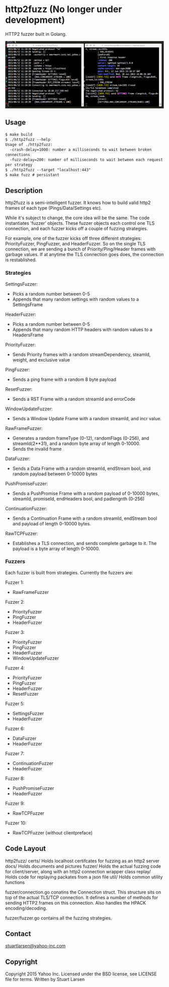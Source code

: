 # http2fuzz (No longer under development)

HTTP2 fuzzer built in Golang.

![Fuzzer](/docs/http2fuzz.gif)

## Usage

	$ make build
    $ ./http2fuzz --help
    Usage of ./http2fuzz:
      -crash-delay=1000: number a milliseconds to wait between broken connections
      -fuzz-delay=200: number of milliseconds to wait between each request per strategy
    $ ./http2fuzz --target "localhost:443"
    $ make fuzz # persistant

## Description

http2fuzz is a semi-intelligent fuzzer. It knows how to build valid http2 frames of each type (Pings/Data/Settings etc).

While it's subject to change, the core idea will be the same. The code instantiates 'fuzzer' objects. These fuzzer objects each control one TLS connection, and each fuzzer kicks off a couple of fuzzing strategies.

For example, one of the fuzzer kicks off three different strategies: PriorityFuzzer, PingFuzzer, and HeaderFuzzer. So on the single TLS connection, we are sending a bunch of Priority/Ping/Header frames with garbage values. If at anytime the TLS connection goes does, the connection is restablished.

### Strategies

SettingsFuzzer:
- Picks a random number between 0-5
- Appends that many random settings with random values to a SettingsFrame

HeaderFuzzer:
- Picks a random number between 0-5
- Appends that many random HTTP headers with random values to a HeadersFrame

PriorityFuzzer:
- Sends Priority frames with a random streamDependency, steamId, weight, and exclusive value

PingFuzzer:
- Sends a ping frame with a random 8 byte payload

ResetFuzzer:
- Sends a RST Frame with a random streamId and errorCode

WindowUpdateFuzzer:
- Sends a Window Update Frame with a random streamId, and incr value.

RawFrameFuzzer:
- Generates a random frameType (0-12), randomFlags (0-256), and streamId(2**31), and a random byte array of length 0-10000.
- Sends the invalid frame

DataFuzzer:
- Sends a Data Frame with a random streamId, endStream bool, and random payload between 0-10000 bytes

PushPromiseFuzzer:
- Sends a PushPromise Frame with a random payload of 0-10000 bytes, streamId, promiseId, endHeaders bool, and padlengnth (0-256)

ContinuationFuzzer:
- Sends a Continuation Frame with a random streamId, endStream bool and payload of length 0-10000 bytes.

RawTCPFuzzer:
- Establishes a TLS connection, and sends complete garbage to it. The payload is a byte array of length 0-10000.

### Fuzzers

Each fuzzer is built from strategies. Currently the fuzzers are:

Fuzzer 1:
- RawFrameFuzzer

Fuzzer 2:
- PriorityFuzzer
- PingFuzzer
- HeaderFuzzer

Fuzzer 3:
- PriorityFuzzer
- PingFuzzer
- HeaderFuzzer
- WindowUpdateFuzzer

Fuzzer 4:
- PriorityFuzzer
- PingFuzzer
- HeaderFuzzer
- ResetFuzzer

Fuzzer 5:
- SettingsFuzzer
- HeaderFuzzer

Fuzzer 6:
- DataFuzzer
- HeaderFuzzer

Fuzzer 7:
- ContinuationFuzzer
- HeaderFuzzer

Fuzzer 8:
- PushPromiseFuzzer
- HeaderFuzzer

Fuzzer 9:
- RawTCPFuzzer

Fuzzer 10:
- RawTCPFuzzer (without clientpreface)

## Code Layout

http2fuzz/
	certs/     Holds localhost certifcates for fuzzing as an http2 server
	docs/      Holds documents and pictures
	fuzzer/    Holds the actual fuzzing code for client/server, along with an http2 connection wrapper class
	replay/    Holds code for replaying packates from a json file
	util/      Holds common utility functions

fuzzer/connection.go conatins the Connection struct. This structure sits on top of the actual TLS/TCP connection. It defines a number of methods for sending HTTP2 frames on this connection. Also handles the HPACK encoding/decoding.

fuzzer/fuzzer.go contains all the fuzzing strategies.

## Contact

stuartlarsen@yahoo-inc.com

## Copyright

Copyright 2015 Yahoo Inc. Licensed under the BSD license, see LICENSE file for terms. Written by Stuart Larsen
